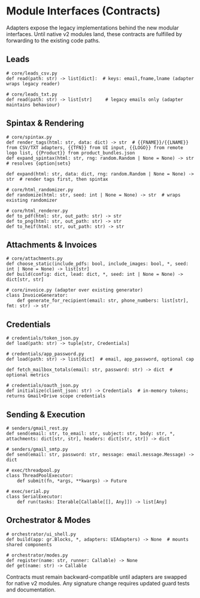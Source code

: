 ﻿# Module Interfaces (Contracts)

Adapters expose the legacy implementations behind the new modular interfaces. Until native v2 modules land, these contracts are fulfilled by forwarding to the existing code paths.

## Leads
```
# core/leads_csv.py
def read(path: str) -> list[dict]:  # keys: email,fname,lname (adapter wraps legacy reader)

# core/leads_txt.py
def read(path: str) -> list[str]     # legacy emails only (adapter maintains behaviour)
```

## Spintax & Rendering
```
# core/spintax.py
def render_tags(html: str, data: dict) -> str  # {{FNAME}}/{{LNAME}} from CSV/TXT adapters, {{TFN}} from UI input, {{LOGO}} from remote logo list, {{Product}} from product_bundles.json
def expand_spintax(html: str, rng: random.Random | None = None) -> str  # resolves {option|sets}

def expand(html: str, data: dict, rng: random.Random | None = None) -> str  # render tags first, then spintax

# core/html_randomizer.py
def randomize(html: str, seed: int | None = None) -> str  # wraps existing randomizer

# core/html_renderer.py
def to_pdf(html: str, out_path: str) -> str
def to_png(html: str, out_path: str) -> str
def to_heif(html: str, out_path: str) -> str
```

## Attachments & Invoices
```
# core/attachments.py
def choose_static(include_pdfs: bool, include_images: bool, *, seed: int | None = None) -> list[str]
def build(config: dict, lead: dict, *, seed: int | None = None) -> dict[str, str]

# core/invoice.py (adapter over existing generator)
class InvoiceGenerator:
    def generate_for_recipient(email: str, phone_numbers: list[str], fmt: str) -> str
```

## Credentials
```
# credentials/token_json.py
def load(path: str) -> tuple[str, Credentials]

# credentials/app_password.py
def load(path: str) -> list[dict]  # email, app_password, optional cap

def fetch_mailbox_totals(email: str, password: str) -> dict  # optional metrics

# credentials/oauth_json.py
def initialize(client_json: str) -> Credentials  # in-memory tokens; returns Gmail+Drive scope credentials
```

## Sending & Execution
```
# senders/gmail_rest.py
def send(email: str, to_email: str, subject: str, body: str, *, attachments: dict[str, str], headers: dict[str, str]) -> dict

# senders/gmail_smtp.py
def send(email: str, password: str, message: email.message.Message) -> dict

# exec/threadpool.py
class ThreadPoolExecutor:
    def submit(fn, *args, **kwargs) -> Future

# exec/serial.py
class SerialExecutor:
    def run(tasks: Iterable[Callable[[], Any]]) -> list[Any]
```

## Orchestrator & Modes
```
# orchestrator/ui_shell.py
def build(app: gr.Blocks, *, adapters: UIAdapters) -> None  # mounts shared components

# orchestrator/modes.py
def register(name: str, runner: Callable) -> None
def get(name: str) -> Callable
```

Contracts must remain backward-compatible until adapters are swapped for native v2 modules. Any signature change requires updated guard tests and documentation.
